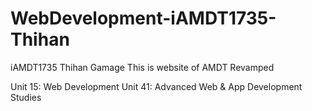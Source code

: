 # WebDevelopment-iAMDT1735-Thihan
iAMDT1735 
Thihan Gamage
This is website of AMDT Revamped

Unit 15: Web Development Unit 41: Advanced Web & App Development Studies 
